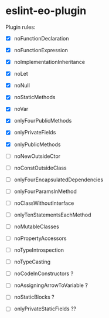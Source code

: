 # eslint-eo-plugin

Plugin rules:

- [x] noFunctionDeclaration
- [x] noFunctionExpression
- [x] noImplementationInheritance
- [x] noLet
- [x] noNull
- [x] noStaticMethods
- [x] noVar
- [x] onlyFourPublicMethods
- [x] onlyPrivateFields
- [x] onlyPublicMethods

- [ ] noNewOutsideCtor
- [ ] noConstOutsideClass
- [ ] onlyFourEncapsulatedDependencies
- [ ] onlyFourParamsInMethod

- [ ] noClassWithoutInterface
- [ ] onlyTenStatementsEachMethod

- [ ] noMutableClasses
- [ ] noPropertyAccessors
- [ ] noTypeIntrospection
- [ ] noTypeCasting

- [ ] noCodeInConstructors ?
- [ ] noAssigningArrowToVariable ?
- [ ] noStaticBlocks ?
- [ ] onlyPrivateStaticFields ??
